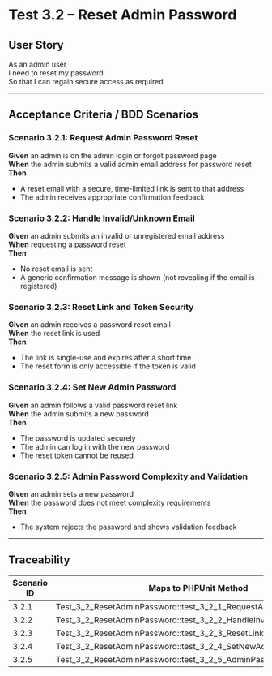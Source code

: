 # Test 3.2 – Reset Admin Password

## User Story
As an admin user  
I need to reset my password  
So that I can regain secure access as required

---

## Acceptance Criteria / BDD Scenarios

### Scenario 3.2.1: Request Admin Password Reset
**Given** an admin is on the admin login or forgot password page  
**When** the admin submits a valid admin email address for password reset  
**Then**
- A reset email with a secure, time-limited link is sent to that address
- The admin receives appropriate confirmation feedback

### Scenario 3.2.2: Handle Invalid/Unknown Email
**Given** an admin submits an invalid or unregistered email address  
**When** requesting a password reset  
**Then**
- No reset email is sent
- A generic confirmation message is shown (not revealing if the email is registered)

### Scenario 3.2.3: Reset Link and Token Security
**Given** an admin receives a password reset email  
**When** the reset link is used  
**Then**
- The link is single-use and expires after a short time
- The reset form is only accessible if the token is valid

### Scenario 3.2.4: Set New Admin Password
**Given** an admin follows a valid password reset link  
**When** the admin submits a new password  
**Then**
- The password is updated securely
- The admin can log in with the new password
- The reset token cannot be reused

### Scenario 3.2.5: Admin Password Complexity and Validation
**Given** an admin sets a new password  
**When** the password does not meet complexity requirements  
**Then**
- The system rejects the password and shows validation feedback

---

## Traceability

| Scenario ID | Maps to PHPUnit Method                                             |
|-------------|-------------------------------------------------------------------|
| 3.2.1       | Test_3_2_ResetAdminPassword::test_3_2_1_RequestAdminPasswordReset |
| 3.2.2       | Test_3_2_ResetAdminPassword::test_3_2_2_HandleInvalidEmail        |
| 3.2.3       | Test_3_2_ResetAdminPassword::test_3_2_3_ResetLinkAndTokenSecurity |
| 3.2.4       | Test_3_2_ResetAdminPassword::test_3_2_4_SetNewAdminPassword       |
| 3.2.5       | Test_3_2_ResetAdminPassword::test_3_2_5_AdminPasswordComplexity   |